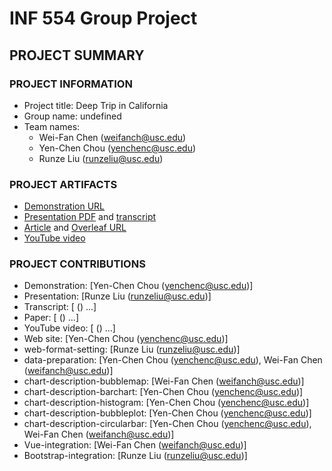 # INF 554 Group Project

## PROJECT SUMMARY

### PROJECT INFORMATION

- Project title: Deep Trip in California
- Group name: undefined
- Team names: 
    *   Wei-Fan Chen (weifanch@usc.edu)
    *   Yen-Chen Chou (yenchenc@usc.edu)
    *   Runze Liu (runzeliu@usc.edu)

### PROJECT ARTIFACTS

- [Demonstration URL](http://pdms.usc.edu/~yenchenc/project/dist/)
- [Presentation PDF](<presentation-pdf-url>) and [transcript](<presentation-transcript-md-url>)
- [Article](<article-pdf-url>) and [Overleaf URL](https://www.overleaf.com/4559825934xjssmcfbkrkt)
- [YouTube video](<youtube-video-url>)


### PROJECT CONTRIBUTIONS
- Demonstration: [Yen-Chen Chou (yenchenc@usc.edu)]
- Presentation: [Runze Liu (runzeliu@usc.edu)]
- Transcript: [<member-name> (<member-USC-username>) ...]
- Paper: [<member-name> (<member-USC-username>) ...]
- YouTube video: [<member-name> (<member-USC-username>) ...]
- Web site: [Yen-Chen Chou (yenchenc@usc.edu)]
- web-format-setting: [Runze Liu (runzeliu@usc.edu)]
- data-preparation: [Yen-Chen Chou (yenchenc@usc.edu), Wei-Fan Chen (weifanch@usc.edu)]
- chart-description-bubblemap: [Wei-Fan Chen (weifanch@usc.edu)]
- chart-description-barchart: [Yen-Chen Chou (yenchenc@usc.edu)]
- chart-description-histogram: [Yen-Chen Chou (yenchenc@usc.edu)]
- chart-description-bubbleplot: [Yen-Chen Chou (yenchenc@usc.edu)]
- chart-description-circularbar: [Yen-Chen Chou (yenchenc@usc.edu), Wei-Fan Chen (weifanch@usc.edu)]
- Vue-integration: [Wei-Fan Chen (weifanch@usc.edu)]
- Bootstrap-integration: [Runze Liu (runzeliu@usc.edu)]

